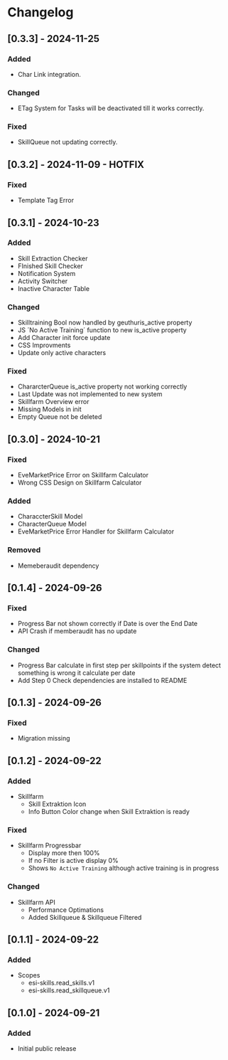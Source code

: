 # Changelog

## \[0.3.3\] - 2024-11-25

### Added

- Char Link integration.

### Changed

- ETag System for Tasks will be deactivated till it works correctly.

### Fixed

- SkillQueue not updating correctly.

## \[0.3.2\] - 2024-11-09 - HOTFIX

### Fixed

- Template Tag Error

## \[0.3.1\] - 2024-10-23

### Added

- Skill Extraction Checker
- FInished Skill Checker
- Notification System
- Activity Switcher
- Inactive Character Table

### Changed

- Skilltraining Bool now handled by geuthuris_active property
- JS ´No Active Training´ function to new is_active property
- Add Character init force update
- CSS Improvments
- Update only active characters

### Fixed

- ChararcterQueue is_active property not working correctly
- Last Update was not implemented to new system
- Skillfarm Overview error
- Missing Models in init
- Empty Queue not be deleted

## \[0.3.0\] - 2024-10-21

### Fixed

- EveMarketPrice Error on Skillfarm Calculator
- Wrong CSS Design on Skillfarm Calculator

### Added

- CharaccterSkill Model
- CharacterQueue Model
- EveMarketPrice Error Handler for Skillfarm Calculator

### Removed

- Memeberaudit dependency

## \[0.1.4\] - 2024-09-26

### Fixed

- Progress Bar not shown correctly if Date is over the End Date
- API Crash if memberaudit has no update

### Changed

- Progress Bar calculate in first step per skillpoints if the system detect something is wrong it calculate per date
- Add Step 0 Check dependencies are installed to README

## \[0.1.3\] - 2024-09-26

### Fixed

- Migration missing

## \[0.1.2\] - 2024-09-22

### Added

- Skillfarm
  - Skill Extraktion Icon
  - Info Button Color change when Skill Extraktion is ready

### Fixed

- Skillfarm Progressbar
  - Display more then 100%
  - If no Filter is active display 0%
  - Shows `No Active Training` although active training is in progress

### Changed

- Skillfarm API
  - Performance Optimations
  - Added Skillqueue & Skillqueue Filtered

## \[0.1.1\] - 2024-09-22

### Added

- Scopes
  - esi-skills.read_skills.v1
  - esi-skills.read_skillqueue.v1

## \[0.1.0\] - 2024-09-21

### Added

- Initial public release

